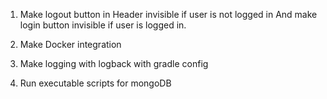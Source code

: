 1. Make logout button in Header invisible if user is not logged in
And make login button invisible if user is logged in.

2. Make Docker integration

3. Make logging with logback with gradle config
4. Run executable scripts for mongoDB
